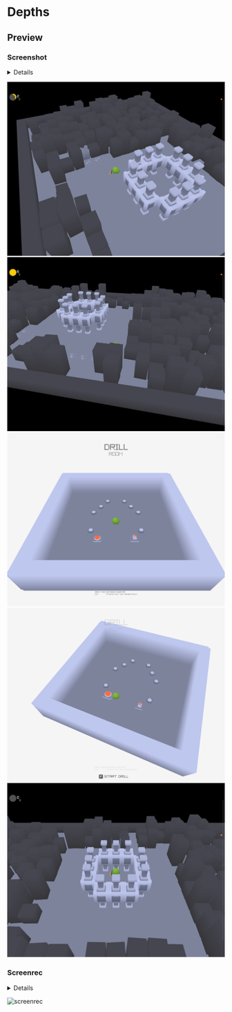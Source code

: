 # Depths

## Preview

### Screenshot

<details>

![screenshot](./static/archive/screenshot006.png)

</details>

![screenshot](./static/screenshot/20250426/screenshot000.png)
![screenshot](./static/screenshot/20250426/screenshot001.png)
![screenshot](./static/screenshot/20250426/screenshot002.png)
![screenshot](./static/screenshot/20250426/screenshot003.png)
![screenshot](./static/screenshot/20250426/screenshot004.png)

### Screenrec

<details>

![screenrec](./static/screenrec/screenrec002.gif)
![screenrec](./static/screenrec/screenrec003.gif)

</details>


![screenrec](./static/screenrec/20250426/screenrec002.gif)

